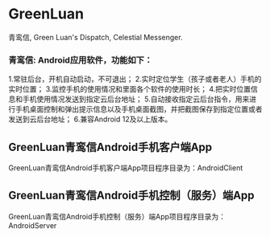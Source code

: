 # GreenLuan
青鸾信, Green Luan's Dispatch, Celestial Messenger.

### 青鸾信: Android应用软件，功能如下：
1.常驻后台，开机自动启动，不可退出；
2.实时定位学生（孩子或者老人）手机的实时位置；
3.监控手机的使用情况和里面各个软件的使用时长；
4.把实时位置信息和手机使用情况发送到指定云后台地址；
5.自动接收指定云后台指令，用来进行手机桌面控制和弹出提示信息以及手机桌面截图，并把截图保存到指定位置或者发送到云后台地址；
6.兼容Android 12及以上版本。


## GreenLuan青鸾信Android手机客户端App
GreenLuan青鸾信Android手机客户端App项目程序目录为：AndroidClient


## GreenLuan青鸾信Android手机控制（服务）端App
GreenLuan青鸾信Android手机控制（服务）端App项目程序目录为：AndroidServer